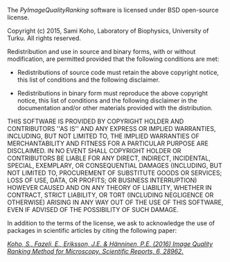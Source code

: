 
The *PyImageQualityRanking* software is licensed under BSD open-source license.

Copyright (c) 2015, Sami Koho, Laboratory of Biophysics, University of Turku.
All rights reserved.

Redistribution and use in source and binary forms, with or without
modification, are permitted provided that the following conditions are
met:

* Redistributions of source code must retain the above copyright
notice, this list of conditions and the following disclaimer.

* Redistributions in binary form must reproduce the above
copyright notice, this list of conditions and the following
disclaimer in the documentation and/or other materials provided
with the distribution.

THIS SOFTWARE IS PROVIDED BY COPYRIGHT HOLDER AND CONTRIBUTORS ''AS
IS'' AND ANY EXPRESS OR IMPLIED WARRANTIES, INCLUDING, BUT NOT LIMITED
TO, THE IMPLIED WARRANTIES OF MERCHANTABILITY AND FITNESS FOR A
PARTICULAR PURPOSE ARE DISCLAIMED. IN NO EVENT SHALL COPYRIGHT HOLDER
OR CONTRIBUTORS BE LIABLE FOR ANY DIRECT, INDIRECT, INCIDENTAL,
SPECIAL, EXEMPLARY, OR CONSEQUENTIAL DAMAGES (INCLUDING, BUT NOT
LIMITED TO, PROCUREMENT OF SUBSTITUTE GOODS OR SERVICES; LOSS OF USE,
DATA, OR PROFITS; OR BUSINESS INTERRUPTION) HOWEVER CAUSED AND ON ANY
THEORY OF LIABILITY, WHETHER IN CONTRACT, STRICT LIABILITY, OR TORT
(INCLUDING NEGLIGENCE OR OTHERWISE) ARISING IN ANY WAY OUT OF THE USE
OF THIS SOFTWARE, EVEN IF ADVISED OF THE POSSIBILITY OF SUCH DAMAGE.

In addition to the terms of the license, we ask to acknowledge the use
of packages in scientific articles by citing the following paper:

[*Koho, S., Fazeli, E., Eriksson, J.E. & Hänninen, P.E. (2016) Image Quality Ranking Method for Microscopy. Scientific Reports, 6, 28962.*](http://www.nature.com/articles/srep28962)
